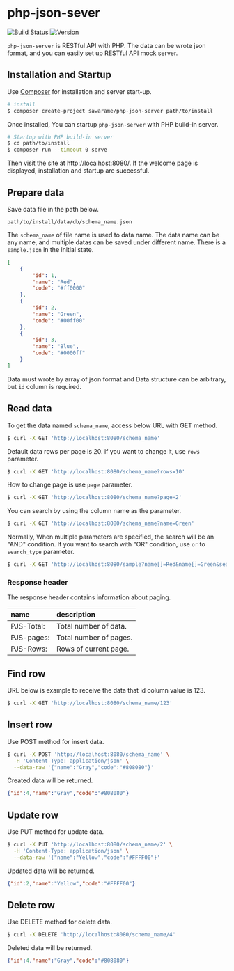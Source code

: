 # php-json-sever

[![Build Status](https://github.com/sawarame/php-json-server/workflows/build/badge.svg?branch=master)](https://github.com/sawarame/php-json-server/actions?query=workflow%3Abuild+branch%3Amaster)
[![Version](https://img.shields.io/packagist/v/sawarame/php-json-server.svg?style=flat)](https://packagist.org/packages/sawarame/php-json-server)

`php-json-server` is RESTful API with PHP. The data can be wrote json format, and you can easily set up RESTful API mock server.

## Installation and Startup

Use [Composer](https://getcomposer.org/) for installation and server start-up.

```sh
# install
$ composer create-project sawarame/php-json-server path/to/install
```

Once installed, You can startup `php-json-server` with PHP build-in server.

```sh
# Startup with PHP build-in server
$ cd path/to/install
$ composer run --timeout 0 serve
```

Then visit the site at http://localhost:8080/. If the welcome page is displayed, installation and startup are successful.

## Prepare data

Save data file in the path below.

```
path/to/install/data/db/schema_name.json
```

The `schema_name` of file name is used to data name. The data name can be any name, and multiple datas can be saved under different name. There is a `sample.json` in the initial state.
```json
[
    {
        "id": 1,
        "name": "Red",
        "code": "#ff0000"
    },
    {
        "id": 2,
        "name": "Green",
        "code": "#00ff00"
    },
    {
        "id": 3,
        "name": "Blue",
        "code": "#0000ff"
    }
]
```
Data must wrote by array of json format and Data structure can be arbitrary, but `id` column is required.

## Read data

To get the data named `schema_name`, access below URL with GET method.

```sh
$ curl -X GET 'http://localhost:8080/schema_name'
```

Default data rows per page is 20. if you want to change it, use `rows` parameter.

```sh
$ curl -X GET 'http://localhost:8080/schema_name?rows=10'
```

How to change page is use `page` parameter.

```sh
$ curl -X GET 'http://localhost:8080/schema_name?page=2'
```

You can search by using the column name as the parameter.

```sh
$ curl -X GET 'http://localhost:8080/schema_name?name=Green'
```

Normally, When multiple parameters are specified, the search will be an "AND" condition.
If you want to search with "OR" condition, use `or` to `search_type` parameter.

```sh
$ curl -X GET 'http://localhost:8080/sample?name[]=Red&name[]=Green&search_type=or'
```

### Response header

The response header contains information about paging.

| name | description |
|:---|:---|
| PJS-Total: | Total number of data. |
| PJS-pages: | Total number of pages. |
| PJS-Rows: | Rows of current page. |

## Find row

URL below is example to receive the data that id column value is 123.

```sh
$ curl -X GET 'http://localhost:8080/schema_name/123'
```

## Insert row

Use POST method for insert data.

```sh
$ curl -X POST 'http://localhost:8080/schema_name' \
  -H 'Content-Type: application/json' \
  --data-raw '{"name":"Gray","code":"#808080"}'
```

Created data will be returned.

```json
{"id":4,"name":"Gray","code":"#808080"}
```

## Update row

Use PUT method for update data.

```sh
$ curl -X PUT 'http://localhost:8080/schema_name/2' \
  -H 'Content-Type: application/json' \
  --data-raw '{"name":"Yellow","code":"#FFFF00"}'
```

Updated data will be returned.

```json
{"id":2,"name":"Yellow","code":"#FFFF00"}
```

## Delete row

Use DELETE method for delete data.

```sh
$ curl -X DELETE 'http://localhost:8080/schema_name/4'
```

Deleted data will be returned.

```json
{"id":4,"name":"Gray","code":"#808080"}
```
